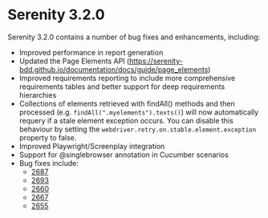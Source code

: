 # Serenity 3.2.0

Serenity 3.2.0 contains a number of bug fixes and enhancements, including:
- Improved performance in report generation
- Updated the Page Elements API (https://serenity-bdd.github.io/documentation/docs/guide/page_elements)
- Improved requirements reporting to include more comprehensive requirements tables and better support for deep requirements hierarchies
- Collections of elements retrieved with findAll() methods and then processed (e.g. `findAll(".myelements").texts()`) will now automatically requery if a stale element exception occurs. You can disable this behaviour by setting the `webdriver.retry.on.stable.element.exception` property to false.
- Improved Playwright/Screenplay integration
- Support for @singlebrowser annotation in Cucumber scenarios
- Bug fixes include:
  - [2687](https://github.com/serenity-bdd/serenity-core/issues/2687)
  - [2693](https://github.com/serenity-bdd/serenity-core/issues/#2693)
  - [2660](https://github.com/serenity-bdd/serenity-core/issues/#2660) 
  - [2667](https://github.com/serenity-bdd/serenity-core/issues/#2667)
  - [2655](https://github.com/serenity-bdd/serenity-core/issues/#2655)
